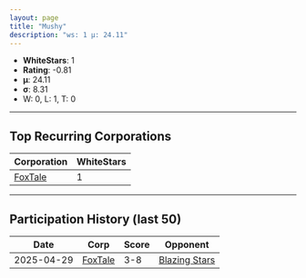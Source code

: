 ```yaml
---
layout: page
title: "Mushy"
description: "ws: 1 μ: 24.11"
---
```

- **WhiteStars**: 1
- **Rating**: -0.81
- **μ**: 24.11  
- **σ**: 8.31
- W: 0, L: 1, T: 0

---

## Top Recurring Corporations

| Corporation | WhiteStars |
| --- | --- |
| [FoxTale](https://ws.tsl.rocks/corp/5c64a00667d690f695d9dd90c073b5113f126e33cbdaa03a3c3e62ceca843b2c/) | 1 |

---

## Participation History (last 50)

| Date | Corp | Score | Opponent |
| --- | --- | --- | --- |
| 2025-04-29 | [FoxTale](https://ws.tsl.rocks/corp/5c64a00667d690f695d9dd90c073b5113f126e33cbdaa03a3c3e62ceca843b2c/) | 3-8 | [Blazing Stars](https://ws.tsl.rocks/corp/f1c390fb4786da2cb59b7b39519a0ecf6022d4ba017d407af5286aa056682aff/) |